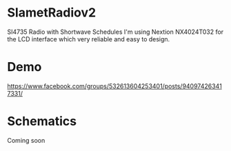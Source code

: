 # SlametRadiov2
SI4735 Radio with Shortwave Schedules
I'm using Nextion NX4024T032 for the LCD interface which very reliable and easy to design.

# Demo 
https://www.facebook.com/groups/532613604253401/posts/940974263417331/

# Schematics 
Coming soon

